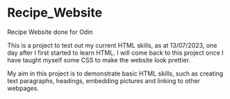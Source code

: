 # Recipe_Website
Recipe Website done for Odin

This is a project to test out my current HTML skills, as at 13/07/2023,
one day after I first started to learn HTML. I will come back to this
project once I have taught myself some CSS to make the website look 
prettier.

My aim in this project is to demonstrate basic HTML skills, such as creating 
text paragraphs, headings, embedding pictures and linking to other webpages.
